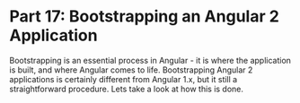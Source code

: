 # Part 17: Bootstrapping an Angular 2 Application

Bootstrapping is an essential process in Angular - it is where the application is built, and where Angular comes to life. Bootstrapping Angular 2 applications is certainly different from Angular 1.x, but it still a straightforward procedure. Lets take a look at how this is done. 
